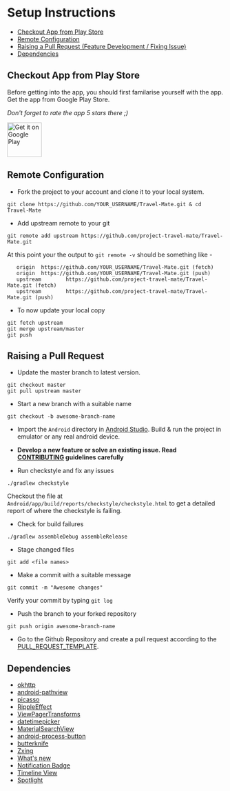 # Setup Instructions

+ [Checkout App from Play Store](#checkout-app-from-play-store)
+ [Remote Configuration](#remote-configuration)
+ [Raising a Pull Request (Feature Development / Fixing Issue)](#raising-a-pull-request)
+ [Dependencies](#dependencies)

## Checkout App from Play Store
Before getting into the app, you should first familarise yourself with the app. Get the app from Google Play Store.

*Don't forget to rate the app 5 stars there ;)*

[<img src="https://play.google.com/intl/en_us/badges/images/generic/en-play-badge.png"
     alt="Get it on Google Play"
     height="80">](https://play.google.com/store/apps/details?id=io.github.project_travel_mate)

## Remote Configuration
+ Fork the project to your account and clone it to your local system.
```
git clone https://github.com/YOUR_USERNAME/Travel-Mate.git & cd Travel-Mate
```
+ Add upstream remote to your git
```
git remote add upstream https://github.com/project-travel-mate/Travel-Mate.git
```
At this point your the output to `git remote -v` should be something like - 
```
   origin  https://github.com/YOUR_USERNAME/Travel-Mate.git (fetch)
   origin  https://github.com/YOUR_USERNAME/Travel-Mate.git (push) 
   upstream        https://github.com/project-travel-mate/Travel-Mate.git (fetch)
   upstream        https://github.com/project-travel-mate/Travel-Mate.git (push)
```
+ To now update your local copy
```
git fetch upstream
git merge upstream/master
git push
```

## Raising a Pull Request
+ Update the master branch to latest version.
```
git checkout master
git pull upstream master
```
+ Start a new branch with a suitable name
```
git checkout -b awesome-branch-name
```
+ Import the `Android` directory in [Android Studio](http://developer.android.com/sdk/). Build & run the project in emulator or any real android device.

+ **Develop a new feature or solve an existing issue. Read [CONTRIBUTING](CONTRIBUTING.md) guidelines carefully**

+ Run checkstyle and fix any issues
```
./gradlew checkstyle
```
Checkout the file at `Android/app/build/reports/checkstyle/checkstyle.html` to get a detailed report of where the checkstyle is failing.

+ Check for build failures
```
./gradlew assembleDebug assembleRelease
```
+ Stage changed files
```
git add <file names>
```
+ Make a commit with a suitable message
```
git commit -m "Awesome changes"
```
Verify your commit by typing `git log`
+ Push the branch to your forked repository
```
git push origin awesome-branch-name
```
+ Go to the Github Repository and create a pull request according to the [PULL_REQUEST_TEMPLATE](https://github.com/project-travel-mate/Travel-Mate/blob/master/.github/pull_request_template.md).


## Dependencies
+ [okhttp](https://github.com/square/okhttp)
+ [android-pathview](https://github.com/geftimov/android-pathview)
+ [picasso](https://github.com/square/picasso)
+ [RippleEffect](https://github.com/patrickpissurno/RippleEffect)
+ [ViewPagerTransforms](https://github.com/ToxicBakery/ViewPagerTransforms)
+ [datetimepicker](https://github.com/flavienlaurent/datetimepicker)
+ [MaterialSearchView](https://github.com/MiguelCatalan/MaterialSearchView)
+ [android-process-button](https://github.com/dmytrodanylyk/android-process-button)
+ [butterknife](https://github.com/JakeWharton/butterknife)
+ [Zxing](https://github.com/zxing/zxing)
+ [What's new](https://github.com/TonnyL/WhatsNew)
+ [Notification Badge](https://github.com/nex3z/NotificationBadge)
+ [Timeline View](https://github.com/vipulasri/Timeline-View)
+ [Spotlight](https://github.com/TakuSemba/Spotlight)
